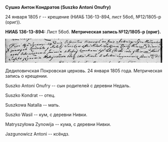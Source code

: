 **Сушко Антон Кондратов (Suszko Antoni Onufry)**

24 января 1805 г -- крещение (НИАБ 136-13-894, лист 56об, №12/1805-р
(ориг)).

**НИАБ 136-13-894:** Лист 56об. **Метрическая запись №12/1805-р
(ориг).**

![](./media/8da86c838c1924a5c9544db4f57771f5c0682546.png)

Дедиловичская Покровская церковь. 24 января 1805 года. Метрическая
запись о крещении.

Suszko Antoni Onufry -- сын родителей с деревни Недаль.

Suszko Kondrat -- отец.

Suszkowa Natalla -- мать.

Suszko Wasil -- кум, с деревни Нивки.

Matryszyłowa Zynowija -- кума, с деревни Нивки.

Jazgunowicz Antoni -- ксёндз.
